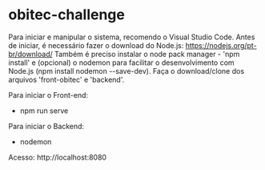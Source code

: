 # obitec-challenge

Para iniciar e manipular o sistema, recomendo o Visual Studio Code.
Antes de iniciar, é necessário fazer o download do Node.js: https://nodejs.org/pt-br/download/
Também é preciso instalar o node pack manager - 'npm install' e (opcional) o 
nodemon para facilitar o desenvolvimento com Node.js (npm install nodemon --save-dev).
Faça o download/clone dos arquivos 'front-obitec' e 'backend'.

Para iniciar o Front-end:
- npm run serve

Para iniciar o Backend:
- nodemon

Acesso: http://localhost:8080
